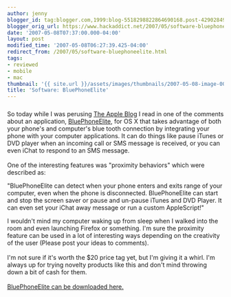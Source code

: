 ```yaml
---
author: jenny
blogger_id: tag:blogger.com,1999:blog-5518298822864690168.post-4290284964829727958
blogger_orig_url: https://www.hackaddict.net/2007/05/software-bluephoneelite.html
date: '2007-05-08T07:37:00.000-04:00'
layout: post
modified_time: '2007-05-08T06:27:39.425-04:00'
redirect_from: /2007/05/software-bluephoneelite.html
tags:
- reviewed
- mobile
- mac
thumbnail: '{{ site.url }}/assets/images/thumbnails/2007-05-08-image-0000.gif'
title: 'Software: BluePhoneElite'
---
```


<img alt="" border="0" id="BLOGGER_PHOTO_ID_5062134345853161890" src="{{ site.url }}/assets/images/2007-05-08-image-0000.gif" style="margin: 0px auto 10px; display: block; text-align: center; "/>So today while I was perusing <a href="http://www.theappleblog.com/">The Apple Blog</a> I read in one of the comments about an application, <a href="http://mirasoftware.com/BPE/">BluePhoneElite</a>, for OS X that takes advantage of both your phone's and computer's blue tooth connection by integrating your phone with your computer applications.  It can do things like pause iTunes or DVD player when an incoming call or SMS message is received, or you can even iChat to respond to an SMS message.<br/><br/>One of the interesting features was "proximity behaviors" which were described as:<br/><p>"BluePhoneElite can detect when your phone enters and exits range of your computer, even when the phone is disconnected. BluePhoneElite can start and stop the screen saver or pause and un-pause iTunes and DVD Player. It can even set your iChat away message or run a custom AppleScript!"</p>I wouldn't mind my computer waking up from sleep when I walked into the room and even launching Firefox or something.  I'm sure the proximity feature can be used in a lot of interesting ways depending on the creativity of the user (Please post your ideas to comments).<br/><br/>I'm not sure if it's worth the $20 price tag yet, but I'm giving it a whirl.  I'm always up for trying novelty products like this and don't mind throwing down a bit of cash for them.<br/><br/><a href="http://mirasoftware.com/BPE/download.html">BluePhoneElite can be downloaded here.</a>